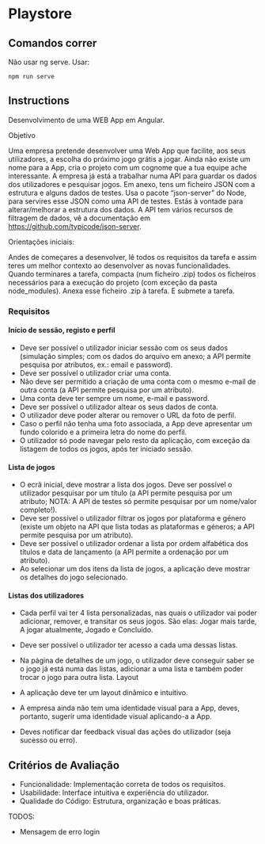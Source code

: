 # Playstore

## Comandos correr

Não usar ng serve. Usar:

```shell
npm run serve
```

## Instructions

Desenvolvimento de uma WEB App em Angular.

Objetivo

Uma empresa pretende desenvolver uma Web App que facilite, aos seus utilizadores, a escolha do próximo jogo grátis a jogar. Ainda não existe um nome para a App, cria o projeto com um cognome que a tua equipe ache interessante. A empresa já está a trabalhar numa API para guardar os dados dos utilizadores e pesquisar jogos. Em anexo, tens um ficheiro JSON com a estrutura e alguns dados de testes. Usa o pacote “json-server” do Node, para servires esse JSON como uma API de testes. Estás à vontade para alterar/melhorar a estrutura dos dados. A API tem vários recursos de filtragem de dados, vê a documentação em https://github.com/typicode/json-server.

Orientações iniciais:

Andes de começares a desenvolver, lê todos os requisitos da tarefa e assim teres um melhor contexto ao desenvolver as novas funcionalidades.
Quando terminares a tarefa, compacta (num ficheiro .zip) todos os ficheiros necessários para a execução do projeto (com exceção da pasta node_modules).
Anexa esse ficheiro .zip à tarefa.
E submete a tarefa.

### Requisitos

#### Início de sessão, registo e perfil

- Deve ser possível o utilizador iniciar sessão com os seus dados (simulação simples; com os dados do arquivo em anexo; a API permite pesquisa por atributos, ex.: email e password).
- Deve ser possível o utilizador criar uma conta.
- Não deve ser permitido a criação de uma conta com o mesmo e-mail de outra conta (a API permite pesquisa por um atributo).
- Uma conta deve ter sempre um nome, e-mail e password.
- Deve ser possível o utilizador altear os seus dados de conta.
- O utilizador deve poder alterar ou remover o URL da foto de perfil.
- Caso o perfil não tenha uma foto associada, a App deve apresentar um fundo colorido e a primeira letra do nome do perfil.
- O utilizador só pode navegar pelo resto da aplicação, com exceção da listagem de todos os jogos, após ter iniciado sessão.

#### Lista de jogos

- O ecrã inicial, deve mostrar a lista dos jogos.
  Deve ser possível o utilizador pesquisar por um título (a API permite pesquisa por um atributo; NOTA: A API de testes só permite pesquisar por um nome/valor completo!).
- Deve ser possível o utilizador filtrar os jogos por plataforma e género (existe um objeto na API que lista todas as plataformas e géneros; a API permite pesquisa por um atributo).
- Deve ser possível o utilizador ordenar a lista por ordem alfabética dos títulos e data de lançamento (a API permite a ordenação por um atributo).
- Ao selecionar um dos itens da lista de jogos, a aplicação deve mostrar os detalhes do jogo selecionado.

#### Listas dos utilizadores

- Cada perfil vai ter 4 lista personalizadas, nas quais o utilizador vai poder adicionar, remover, e transitar os seus jogos. São elas: Jogar mais tarde, A jogar atualmente, Jogado e Concluído.
- Deve ser possível o utilizador ter acesso a cada uma dessas listas.
- Na página de detalhes de um jogo, o utilizador deve conseguir saber se o jogo já está numa das listas, adicionar a uma lista e também poder trocar o jogo para outra lista.
  Layout
- A aplicação deve ter um layout dinâmico e intuitivo.
- A empresa ainda não tem uma identidade visual para a App, deves, portanto, sugerir uma identidade visual aplicando-a a App.

- Deves notificar dar feedback visual das ações do utilizador (seja sucesso ou erro).

## Critérios de Avaliação

- Funcionalidade: Implementação correta de todos os requisitos.
- Usabilidade: Interface intuitiva e experiência do utilizador.
- Qualidade do Código: Estrutura, organização e boas práticas.

TODOS:

- Mensagem de erro login
